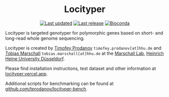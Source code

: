 <h1 align="center">Locityper</h1>

<div align="center">

<a href="">[![Last updated](https://img.shields.io/github/last-commit/tprodanov/locityper/main.svg?label=Last%20updated&color=blue&style=flat-square)](https://github.com/tprodanov/locityper/commits/main/)</a>
<a href="">[![Last release](https://img.shields.io/github/v/tag/tprodanov/locityper.svg?label=GitHub&color=blueviolet&style=flat-square)](https://github.com/tprodanov/locityper/releases)</a>
<a href="">[![Bioconda](https://img.shields.io/conda/v/bioconda/locityper.svg?label=Bioconda&color=blue&style=flat-square)](https://anaconda.org/bioconda/locityper)</a>

</div>

Locityper is targeted genotyper for polymorphic genes based on short- and long-read whole genome sequencing.

Locityper is created by
[Timofey Prodanov](https://marschall-lab.github.io/people/tprodanov/) `timofey.prodanov[at]hhu.de` and
[Tobias Marschall](https://marschall-lab.github.io/people/tmarschall/) `tobias.marschall[at]hhu.de`
at the [Marschall Lab](https://marschall-lab.github.io/),
[Heinrich Heine University Düsseldorf](https://hhu.de).

Please find installation instructions, test dataset and other information at [locityper.vercel.app](https://locityper.vercel.app).

Additional scripts for benchmarking can be found at [github.com/tprodanov/locityper-bench](https://github.com/tprodanov/locityper-bench).
